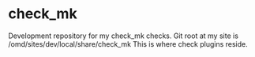 # check_mk
Development repository for my check_mk checks. Git root at my site is
   /omd/sites/dev/local/share/check_mk
This is where check plugins reside.
